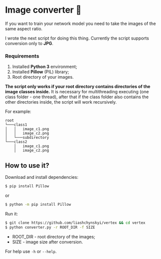 
# Image converter :wave:

If you want to train your network model you need to take the images of the same aspect ratio.

I wrote the next script for doing this thing. Currently the script supports conversion only to **JPG**.

### Requirements
1. Installed **Python 3** environment;
2. Installed **Pillow** (PIL) library;
3. Root directory of your images. 

**The script only works if your root directory contains directories of the image classes inside.** It is necessary for multithreading executing (one class folder - one thread), after that if the class folder also contains the other directories inside, the script will work recursively. 

For example:
```
root    
└───class1
│   │   image_c1.png
│   │   image_c2.png
│   └───subdirectory    
└───class2
    │   image_c1.png
    │   image_c2.png
```

## How to use it?

Download and install dependencies:
```sh
$ pip install Pillow
```
or
```sh
$ python -m pip install Pillow
```
Run it:
```sh
$ git clone https://github.com/liashchynskyi/vertex && cd vertex
$ python converter.py -r ROOT_DIR -f SIZE
```
* ROOT_DIR - root directory of the images;
* SIZE - image size after conversion.

For help use `-h` or `--help`.
